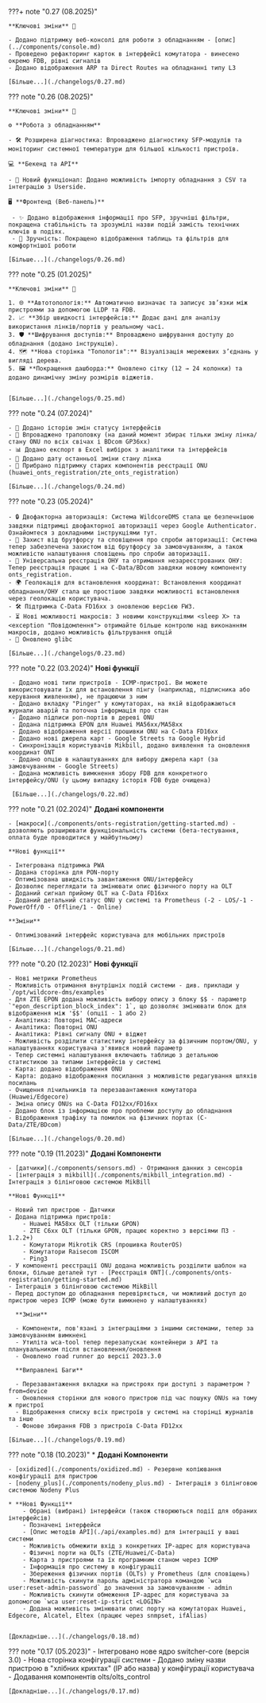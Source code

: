 ???+ note "0.27 (08.2025)"
    
    **Ключові зміни** 🔑     
    
    - Додано підтримку веб-консолі для роботи з обладнанням - [опис](../components/console.md)
    - Проведено рефакторинг карток в інтерфейсі комутатора - винесено окремо FDB, рівні сигналів
    - Додано відображення ARP та Direct Routes на обладнанні типу L3
    
    [Більше...](./changelogs/0.27.md)

??? note "0.26 (08.2025)"

    **Ключові зміни** 🔑      

    ⚙️ **Робота з обладнанням**    

    - 🛠️ Розширена діагностика: Впроваджено діагностику SFP-модулів та моніторинг системної температури для більшої кількості пристроїв.
    
    💻 **Бекенд та API**

    - 🚀 Новий функціонал: Додано можливість імпорту обладнання з CSV та інтеграцію з Userside.
    
    🖥️ **Фронтенд (Веб-панель)**    

     - ✨ Додано відображення інформації про SFP, зручніші фільтри, покращена стабільність та зрозумілі назви подій замість технічних ключів в подіях. 
     - 🎨 Зручність: Покращено відображення таблиць та фільтрів для комфортнішої роботи  

    [Більше...](./changelogs/0.26.md)

??? note "0.25 (01.2025)"

    **Ключові зміни** 🔑      
    
    1. 🌐 **Автотопологія:** Автоматично визначає та записує зв’язки між пристроями за допомогою LLDP та FDB.    
    2. 📈 **Збір швидкості інтерфейсів:** Додає дані для аналізу використання лінків/портів у реальному часі.    
    3. 🛡️ **Шифрування доступів:** Впроваджено шифрування доступу до обладнання (додано інструкцію).    
    4. 🗺️ **Нова сторінка "Топологія":** Візуалізація мережевих з’єднань у вигляді дерева.    
    5. 🖼️ **Покращення дашборда:** Оновлено сітку (12 → 24 колонки) та додано динамічну зміну розмірів віджетів.   


    [Більше...](./changelogs/0.25.md)

??? note "0.24 (07.2024)"

    - 📜 Додано історію змін статусу інтерфейсів
    - 🔄 Впроваджено траполовку (на даний момент збирає тільки зміну лінка/стану ONU по всіх свічах і BDcom GP36xx)
    - 📊 Додано експорт в Excel вибірок з аналітики та інтерфейсів
    - 📅 Додано дату останньої зміни стану лінка
    - 🚫 Прибрано підтримку старих компонентів реєстрації ONU (huawei_onts_registration/zte_onts_registration)
        
    [Більше...](./changelogs/0.24.md)

??? note "0.23 (05.2024)"

    - 🔒 Двофакторна авторизація: Система WildcoreDMS стала ще безпечнішою завдяки підтримці двофакторної авторизації через Google Authenticator. Ознайомтеся з докладними інструкціями тут.
    - 🔐 Захист від брутфорсу та сповіщення про спроби авторизації: Система тепер забезпечена захистом від брутфорсу за замовчуванням, а також можливістю налаштування сповіщень про спроби авторизації.
    - 🔄 Універсальна реєстрація ОНУ та отримання незареєстрованих ОНУ: Тепер реєстрація працює і на C-Data/BDcom завдяки новому компоненту onts_registration.
    - 🌍 Геолокація для встановлення координат: Встановлення координат обладнання/ОНУ стала ще простішою завдяки можливості встановлення через геолокацію користувача.
    - 🛠 Підтримка C-Data FD16xx з оновленою версією FW3. 
    - ⏳ Нові можливості макросів: З новими конструкціями <sleep X> та <exception "Повідомлення"> отримайте більше контролю над виконанням макросів, додано можливість фільтрування опцій
    - 🔧 Оновлено glibc 
        
    [Більше...](./changelogs/0.23.md)

??? note "0.22 (03.2024)"
     **Нові функції**
    
     - Додано нові типи пристроїв - ICMP-пристрої. Ви можете використовувати їх для встановлення пінгу (наприклад, підписника або керування живленням), не працюючи з ним
     - Додано вкладку "Pinger" у комутаторах, на якій відображаються журнали аварій та поточна інформація про стан
     - Додано підписи pon-портів в дереві ONU
     - Додана підтримка EPON для Huawei MA56xx/MA58xx
     - Додано відображення версії прошивки ONU на C-Data FD16xx
     - Додано нові джерела карт - Google Streets та Google Hybrid
     - Синхронізація користувачів Mikbill, додано виявлення та оновлення координат ONT
     - Додано опцію в налаштуваннях для вибору джерела карт (за замовчуванням - Google Streets)
     - Додана можливість вимкнення збору FDB для конкретного інтерфейсу/ONU (у цьому випадку історія FDB буде очищена)
    
     [Більше...](./changelogs/0.22.md)

??? note "0.21 (02.2024)"
    **Додані компоненти**

    - [макроси](./components/onts-registration/getting-started.md) - дозволяють розширювати функціональність системи (бета-тестування, оплата буде проводитися у майбутньому)

    **Нові функції**
    
    - Інтегрована підтримка PWA
    - Додана сторінка для PON-порту
    - Оптимізована швидкість завантаження ONU/інтерфейсу
    - Дозволяє переглядати та змінювати опис фізичного порту на OLT
    - Доданий сигнал прийому OLT на C-Data FD16xx
    - Доданий детальний статус ONU у системі та Prometheus (-2 - LOS/-1 - PowerOff/0 - Offline/1 - Online)

    **Зміни**
    
    - Оптимізований інтерфейс користувача для мобільних пристроїв

    [Більше...](./changelogs/0.21.md)

??? note "0.20 (12.2023)"
    **Нові функції**
    
    - Нові метрики Prometheus
    - Можливість отримання внутрішніх подій системи - див. приклади у `/opt/wildcore-dms/examples`
    - Для ZTE EPON додана можливість вибору опису з блоку $$ - параметр `"epon_description_block_index": 1`, що дозволяє змінювати блок для відображення між '$$' (опції - 1 або 2)
    - Аналітика: Повторні MAC-адреси
    - Аналітика: Повторні ONU
    - Аналітика: Рівні сигналу ONU + віджет
    - Можливість розділити статистику інтерфейсу за фізичним портом/ONU, у налаштуваннях користувача з'явився новий параметр
    - Тепер системні налаштування включають таблицю з детальною статистикою за типами інтерфейсів у системі
    - Карта: додано відображення ONU
    - Карта: додано відображення посилання з можливістю редагування шляхів посилань
    - Очищення лічильників та перезавантаження комутатора (Huawei/Edgecore)
    - Зміна опису ONUs на C-Data FD12xx/FD16xx
    - Додано блок із інформацією про проблеми доступу до обладнання
    - Відображення трафіку та помилок на фізичних портах (C-Data/ZTE/BDcom)

    [Більше...](./changelogs/0.20.md)


??? note "0.19 (11.2023)"
    **Додані Компоненти**

    - [датчики](./components/sensors.md) - Отримання данних з сенсорів
    - [інтеграція з mikbill](./components/mikbill_integration.md) - Інтеграція з білінговою системою MikBill
    
    **Нові Функції**

    - Новий тип пристрою - Датчики
    - Додана підтримка пристроїв:
        - Huawei MA58xx OLT (тільки GPON)
        - ZTE C6xx OLT (тільки GPON, працює коректно з версіями ПЗ - 1.2.2+)
        - Комутатори Mikrotik CRS (прошивка RouterOS)
        - Комутатори Raisecom ISCOM
        - Ping3
    - У компоненті реєстрації ONU додана можливість розділити шаблон на блоки, більше деталей тут - [Реєстрація ONT](./components/onts-registration/getting-started.md)
    - Інтеграція з білінговою системою MikBill
    - Перед доступом до обладнання перевіряється, чи можливий доступ до пристрою через ICMP (може бути вимкнено у налаштуваннях)

      **Зміни**

      - Компоненти, пов'язані з інтеграціями з іншими системами, тепер за замовчуванням вимкнені
      - Утиліта wca-tool тепер перезапускає контейнери з API та планувальником після встановлення/оновлення
      - Оновлено road runner до версії 2023.3.0

      **Виправлені Баги**

      - Перезавантаження вкладки на пристроях при доступі з параметром ?from=device
      - Оновлення сторінки для нового пристрою під час пошуку ONUs на тому ж пристрої
      - Відображення списку всіх пристроїв у системі на сторінці журналів та інше
      - Фонове збирання FDB з пристроїв C-Data FD12xx
    
    [Більше...](./changelogs/0.19.md)

??? note "0.18 (10.2023)"
    * **Додані Компоненти**
    
    - [oxidized](./components/oxidized.md) - Резервне копіювання конфігурації для пристрою
    - [nodeny_plus](./components/nodeny_plus.md) - Інтеграція з білінговою системою Nodeny Plus

    * **Нові Функції**
        - Обрані (вибрані) інтерфейси (також створюються події для обраних інтерфейсів)
        - Позначені інтерфейси
        - [Опис методів API](./api/examples.md) для інтеграції у ваші системи
        - Можливість обмежити вхід з конкретних IP-адрес для користувача
        - Фізичні порти на OLTs (ZTE/Huawei/C-Data)
        - Карта з пристроями та їх програмним станом через ICMP
        - Інформація про систему в конфігурації
        - Збереження фізичних портів (OLTs) у Prometheus (для сповіщень)
        - Можливість скинути пароль адміністратора командою `wca user:reset-admin-password` до значення за замовчуванням - admin
        - Можливість скинути обмеження IP-адрес для користувача за допомогою `wca user:reset-ip-strict <LOGIN>`
        - Додана можливість змінювати опис порту на комутаторах Huawei, Edgecore, Alcatel, Eltex (працює через snmpset, ifAlias)
    

    [Докладніше...](./changelogs/0.18.md) 

??? note "0.17 (05.2023)"
    - Інтегровано нове ядро switcher-core (версія 3.0)
    - Нова сторінка конфігурації системи
    - Додано зміну назви пристрою в "хлібних крихтах" (IP або назва) у конфігурації користувача
    - Додавання компонентів olts/olts_control

    [Докладніше...](./changelogs/0.17.md) 

